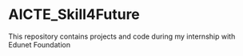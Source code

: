 # AICTE_Skill4Future
This repository contains projects and code during my internship with Edunet Foundation
